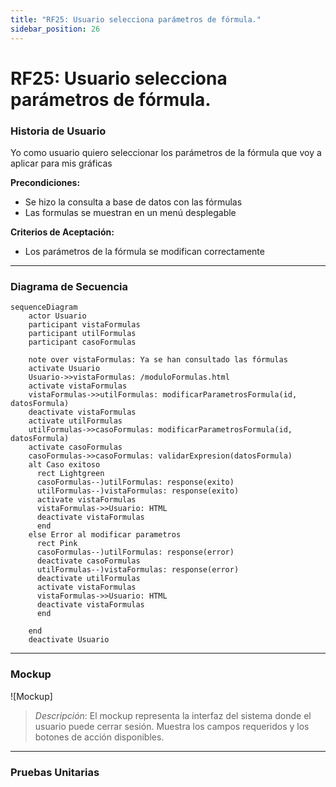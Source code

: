 ```yaml
---
title: "RF25: Usuario selecciona parámetros de fórmula."  
sidebar_position: 26
---
```


# RF25: Usuario selecciona parámetros de fórmula.

### Historia de Usuario

Yo como usuario quiero seleccionar los parámetros de la fórmula que voy a aplicar para mis gráficas 

  **Precondiciones:**
  - Se hizo la consulta a base de datos con las fórmulas
  - Las formulas se muestran en un menú desplegable

  **Criterios de Aceptación:**
  - Los parámetros de la fórmula se modifican correctamente
  
---

### Diagrama de Secuencia

```mermaid
sequenceDiagram
    actor Usuario
    participant vistaFormulas
    participant utilFormulas
    participant casoFormulas

    note over vistaFormulas: Ya se han consultado las fórmulas
    activate Usuario
    Usuario->>vistaFormulas: /moduloFormulas.html
    activate vistaFormulas
    vistaFormulas->>utilFormulas: modificarParametrosFormula(id, datosFormula)
    deactivate vistaFormulas
    activate utilFormulas
    utilFormulas->>casoFormulas: modificarParametrosFormula(id, datosFormula)
    activate casoFormulas
    casoFormulas->>casoFormulas: validarExpresion(datosFormula)
    alt Caso exitoso
      rect Lightgreen
      casoFormulas--)utilFormulas: response(exito)
      utilFormulas--)vistaFormulas: response(exito)
      activate vistaFormulas
      vistaFormulas->>Usuario: HTML
      deactivate vistaFormulas
      end
    else Error al modificar parametros
      rect Pink
      casoFormulas--)utilFormulas: response(error)
      deactivate casoFormulas
      utilFormulas--)vistaFormulas: response(error)
      deactivate utilFormulas
      activate vistaFormulas
      vistaFormulas->>Usuario: HTML
      deactivate vistaFormulas
      end

    end
    deactivate Usuario
```

---

### Mockup

![Mockup]

> *Descripción*: El mockup representa la interfaz del sistema donde el usuario puede cerrar sesión. Muestra los campos requeridos y los botones de acción disponibles.

---

### Pruebas Unitarias 


